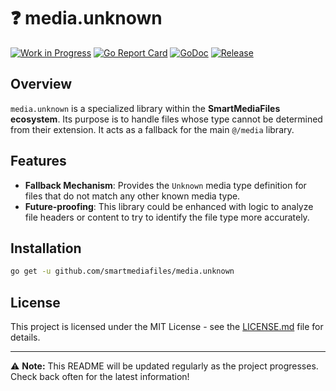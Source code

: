 # ❓ media.unknown

[![Work in Progress](https://img.shields.io/badge/Status-Work%20in%20Progress-yellow)](https://shields.io)
[![Go Report Card](https://goreportcard.com/badge/github.com/SmartMediaFiles/media.unknown)](https://goreportcard.com/report/github.com/SmartMediaFiles/media.unknown)
[![GoDoc](https://pkg.go.dev/badge/github.com/SmartMediaFiles/media.unknown)](https://pkg.go.dev/github.com/SmartMediaFiles/media.unknown)
[![Release](https://img.shields.io/github/release/SmartMediaFiles/media.unknown.svg?style=flat)](https://github.com/SmartMediaFiles/media.unknown/releases)

## Overview

`media.unknown` is a specialized library within the **SmartMediaFiles ecosystem**. Its purpose is to handle files whose type cannot be determined from their extension. It acts as a fallback for the main `@/media` library.

## Features

- **Fallback Mechanism**: Provides the `Unknown` media type definition for files that do not match any other known media type.
- **Future-proofing**: This library could be enhanced with logic to analyze file headers or content to try to identify the file type more accurately.

## Installation

```bash
go get -u github.com/smartmediafiles/media.unknown
```

## License

This project is licensed under the MIT License - see the [LICENSE.md](LICENSE.md) file for details.

---

⚠️ **Note:** This README will be updated regularly as the project progresses. Check back often for the latest information!
